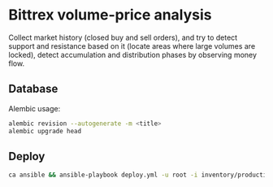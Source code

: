 # Bittrex volume-price analysis

Collect market history (closed buy and sell orders),
and try to detect support and resistance based on it (locate areas where large volumes are locked),
detect accumulation and distribution phases by observing money flow.

## Database

Alembic usage:
```bash
alembic revision --autogenerate -m <title>
alembic upgrade head
```

## Deploy

```bash
ca ansible && ansible-playbook deploy.yml -u root -i inventory/production.conf --vault-password-file <password file>
```
